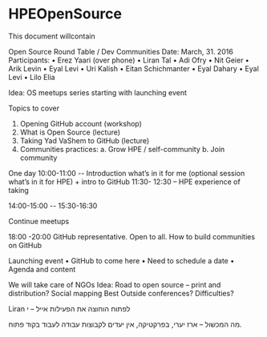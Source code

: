 # HPEOpenSource

This document willcontain

Open Source Round Table / Dev Communities
Date: March, 31. 2016
Participants:
•	Erez Yaari (over phone)
•	Liran Tal
•	Adi Ofry
•	Nit Geier
•	Arik Levin
•	Eyal Levi
•	Uri Kalish
•	Eitan Schichmanter
•	Eyal Dahary
•	Eyal Levi
•	Lilo Elia

Idea: OS meetups series starting with launching event

Topics to cover 
1.	Opening GitHub account (workshop)
2.	What is Open Source (lecture)
3.	Taking Yad VaShem to GitHub (lecture)
4.	Communities practices:
a.	Grow HPE / self-community
b.	Join community

One day
10:00-11:00 -- Introduction what’s in it for me (optional session what’s in it for HPE) + intro to GitHub
11:30- 12:30 – HPE experience of taking 

14:00-15:00 -- 
15:30-16:30

Continue meetups

18:00 -20:00 GitHub representative. Open to all. How to build communities on GitHub



Launching event
•	GitHub to come here
•	Need to schedule a date
•	Agenda and content

We will take care of NGOs
Idea: Road to open source – print and distribution?
Social mapping
Best 
Outside conferences?
Difficulties?


Liran לפתוח הוחוצה את הפעילות 
אייל – י

מה המכשול – ארז יערי, בפרקטיקה, אין יעדים לקבוצות עבודה לעבוד בקוד פתוח.




